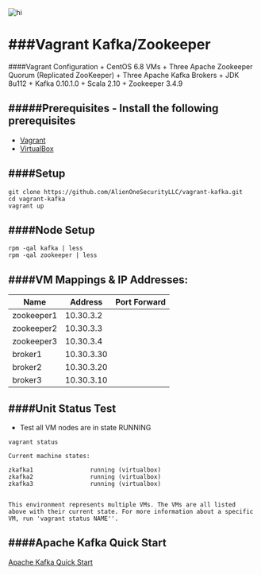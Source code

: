 <img src="https://github.com/AlienOneSecurityLLC/vagrant-kafka/blob/master/images/Kafka-Zookeeper-Pub-Sub.png" alt="hi" class="inline"/>

###Vagrant Kafka/Zookeeper 
=============
####Vagrant Configuration
    + CentOS 6.8 VMs
    + Three Apache Zookeeper Quorum (Replicated ZooKeeper)
    + Three Apache Kafka Brokers 
    + JDK 8u112
    + Kafka 0.10.1.0 
    + Scala 2.10 
    + Zookeeper 3.4.9 

#####Prerequisites - Install the following prerequisites 
-------------------------
+ [Vagrant](https://www.vagrantup.com/downloads.html)
+ [VirtualBox](https://www.virtualbox.org/wiki/Downloads)

####Setup
-------------------------
```
git clone https://github.com/AlienOneSecurityLLC/vagrant-kafka.git
cd vagrant-kafka 
vagrant up
```
####Node Setup 
--------------------------
```
rpm -qal kafka | less
rpm -qal zookeeper | less
```

####VM Mappings & IP Addresses:
--------------------------

| Name        | Address   | Port Forward    |
|-------------|-----------|-----------------
|zookeeper1   | 10.30.3.2 | 
|zookeeper2   | 10.30.3.3 |
|zookeeper3   | 10.30.3.4 |
|broker1      | 10.30.3.30|
|broker2      | 10.30.3.20|
|broker3      | 10.30.3.10|


####Unit Status Test 
-------------------------

+ Test all VM nodes are in state RUNNING 

```
vagrant status
```

```
Current machine states:

zkafka1                running (virtualbox)
zkafka2                running (virtualbox)
zkafka3                running (virtualbox)


This environment represents multiple VMs. The VMs are all listed
above with their current state. For more information about a specific
VM, run 'vagrant status NAME''.
```
####Apache Kafka Quick Start 
---------------------------
[Apache Kafka Quick Start](https://kafka.apache.org/documentation#quickstart_createtopic)
